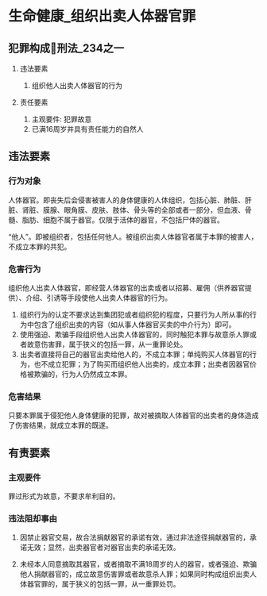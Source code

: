 # 生命健康_组织出卖人体器官罪


## 犯罪构成🚪刑法_234之一


1. 违法要素
    1. 组织他人出卖人体器官的行为

2. 责任要素
    1. 主观要件: 犯罪故意
    2. 已满16周岁并具有责任能力的自然人


## 违法要素

### 行为对象

人体器官。即丧失后会侵害被害人的身体健康的人体组织，包括心脏、肺脏、肝脏、肾脏、膜腺、眼角膜、皮肤、肢体、骨头等的全部或者一部分，但血液、骨髓、脂肪、细胞不属于器官。仅限于活体的器官，不包括尸体的器官。

“他人”。即被组织者，包括任何他人。被组织出卖人体器官者属于本罪的被害人，不成立本罪的共犯。

### 危害行为

组织他人出卖人体器官，即经营人体器官的出卖或者以招募、雇佣（供养器官提供）、介绍、引诱等手段使他人出卖人体器官的行为。
1. 组织行为的认定不要求达到集团犯或者组织犯的程度，只要行为人所从事的行为中包含了组织出卖的内容（如从事人体器官买卖的中介行为）即可。
2. 使用强迫、欺骗手段组织他人出卖人体器官的，同时触犯本罪与故意杀人罪或者故意伤害罪，属于狭义的包括一罪，从一重罪论处。
3. 出卖者直接将自己的器官出卖给他人的，不成立本罪；单纯购买人体器官的行为，也不成立犯罪；为了购买而组织他人出卖的，成立本罪；出卖者因器官价格被欺骗的，行为人仍然成立本罪。

### 危害结果

只要本罪属于侵犯他人身体健康的犯罪，故对被摘取人体器官的出卖者的身体造成了伤害结果，就成立本罪的既遂。

## 有责要素
### 主观要件
罪过形式为故意，不要求牟利目的。



### 违法阻却事由

1. 因禁止器官交易，故合法捐献器官的承诺有效，通过非法途径捐献器官的，承诺无效；显然，出卖器官者对器官出卖的承诺无效。

2. 未经本人同意摘取其器官，或者摘取不满18周岁的人的器官，或者强迫、欺骗他人捐献器官的，成立故意伤害罪或者故意杀人罪；如果同时构成组织出卖人体器官罪的，属于狭义的包括一罪，从一重罪处罚。





















